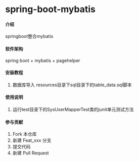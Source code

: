 # spring-boot-mybatis

#### 介绍
springboot整合mybatis

#### 软件架构
spring boot + mybatis + pagehelper


#### 安装教程

1. 数据库导入 resources目录下sql目录下的table_data.sql脚本

#### 使用说明

1. 运行test目录下的SysUserMapperTest类的junit单元测试方法

#### 参与贡献

1. Fork 本仓库
2. 新建 Feat_xxx 分支
3. 提交代码
4. 新建 Pull Request